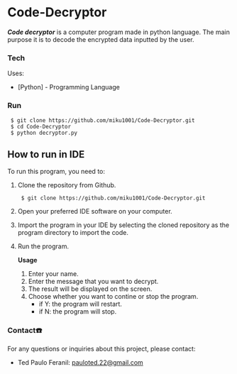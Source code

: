 # Code-Decryptor


***Code decryptor*** is a computer program made in python language. The main purpose it is to decode the encrypted data inputted by the user.

### Tech
Uses:
* [Python] - Programming Language

### Run
     $ git clone https://github.com/miku1001/Code-Decryptor.git
     $ cd Code-Decryptor
     $ python decryptor.py
     
## How to run in IDE

To run this program, you need to:
1. Clone the repository from Github.

        $ git clone https://github.com/miku1001/Code-Decryptor.git
2. Open your preferred IDE software on your computer.
3. Import the program in your IDE by selecting the cloned repository as the program directory to import the code.
4. Run the program.
   
    **Usage**
    1. Enter your name.
    2. Enter the message that you want to decrypt.
    3. The result will be displayed on the screen.
    4. Choose whether you want to contine or stop the program.
       - if Y: the program will restart.
       - if N: the program will stop.

### Contact☎️
  For any questions or inquiries about this project, please contact:
  
  - Ted Paulo Feranil: pauloted.22@gmail.com

